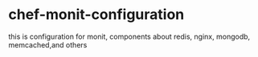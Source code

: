 chef-monit-configuration
========================

this is configuration for monit, components about redis, nginx, mongodb, memcached,and others
